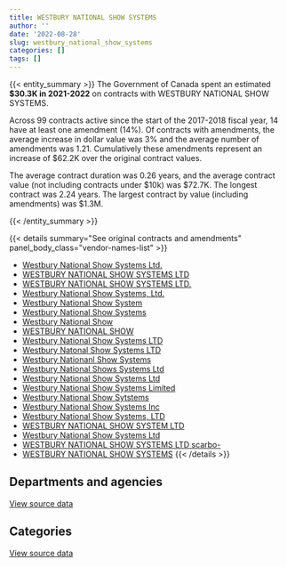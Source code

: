 ```yaml
---
title: WESTBURY NATIONAL SHOW SYSTEMS
author: ''
date: '2022-08-28'
slug: westbury_national_show_systems
categories: []
tags: []
---
```


<script src="/rmarkdown-libs/htmlwidgets/htmlwidgets.js"></script>
<link href="/rmarkdown-libs/datatables-css/datatables-crosstalk.css" rel="stylesheet" />
<script src="/rmarkdown-libs/datatables-binding/datatables.js"></script>
<script src="/rmarkdown-libs/jquery/jquery-3.6.0.min.js"></script>
<link href="/rmarkdown-libs/dt-core-bootstrap/css/dataTables.bootstrap.min.css" rel="stylesheet" />
<link href="/rmarkdown-libs/dt-core-bootstrap/css/dataTables.bootstrap.extra.css" rel="stylesheet" />
<script src="/rmarkdown-libs/dt-core-bootstrap/js/jquery.dataTables.min.js"></script>
<script src="/rmarkdown-libs/dt-core-bootstrap/js/dataTables.bootstrap.min.js"></script>
<link href="/rmarkdown-libs/crosstalk/css/crosstalk.min.css" rel="stylesheet" />
<script src="/rmarkdown-libs/crosstalk/js/crosstalk.min.js"></script>
<script src="/rmarkdown-libs/htmlwidgets/htmlwidgets.js"></script>
<link href="/rmarkdown-libs/datatables-css/datatables-crosstalk.css" rel="stylesheet" />
<script src="/rmarkdown-libs/datatables-binding/datatables.js"></script>
<script src="/rmarkdown-libs/jquery/jquery-3.6.0.min.js"></script>
<link href="/rmarkdown-libs/dt-core-bootstrap/css/dataTables.bootstrap.min.css" rel="stylesheet" />
<link href="/rmarkdown-libs/dt-core-bootstrap/css/dataTables.bootstrap.extra.css" rel="stylesheet" />
<script src="/rmarkdown-libs/dt-core-bootstrap/js/jquery.dataTables.min.js"></script>
<script src="/rmarkdown-libs/dt-core-bootstrap/js/dataTables.bootstrap.min.js"></script>
<link href="/rmarkdown-libs/crosstalk/css/crosstalk.min.css" rel="stylesheet" />
<script src="/rmarkdown-libs/crosstalk/js/crosstalk.min.js"></script>

{{< entity_summary >}}
The Government of Canada spent an estimated **\$30.3K in 2021-2022** on contracts with WESTBURY NATIONAL SHOW SYSTEMS.

Across 99 contracts active since the start of the 2017-2018 fiscal year, 14 have at least one amendment (14%). Of contracts with amendments, the average increase in dollar value was 3% and the average number of amendments was 1.21. Cumulatively these amendments represent an increase of \$62.2K over the original contract values.

The average contract duration was 0.26 years, and the average contract value (not including contracts under \$10k) was \$72.7K. The longest contract was 2.24 years. The largest contract by value (including amendments) was \$1.3M.

{{< /entity_summary >}}

{{< details summary="See original contracts and amendments" panel_body_class="vendor-names-list" >}}
- [Westbury National Show Systems Ltd.](https://search.open.canada.ca/en/ct/?sort=contract_value_f%20desc&page=1&search_text=%22Westbury%20National%20Show%20Systems%20Ltd.%22)
- [WESTBURY NATIONAL SHOW SYSTEMS LTD](https://search.open.canada.ca/en/ct/?sort=contract_value_f%20desc&page=1&search_text=%22WESTBURY%20NATIONAL%20SHOW%20SYSTEMS%20LTD%22)
- [WESTBURY NATIONAL SHOW SYSTEMS LTD.](https://search.open.canada.ca/en/ct/?sort=contract_value_f%20desc&page=1&search_text=%22WESTBURY%20NATIONAL%20SHOW%20SYSTEMS%20LTD.%22)
- [Westbury National Show Systems, Ltd.](https://search.open.canada.ca/en/ct/?sort=contract_value_f%20desc&page=1&search_text=%22Westbury%20National%20Show%20Systems%2c%20Ltd.%22)
- [Westbury National Show System](https://search.open.canada.ca/en/ct/?sort=contract_value_f%20desc&page=1&search_text=%22Westbury%20National%20Show%20System%22)
- [Westbury National Show Systems](https://search.open.canada.ca/en/ct/?sort=contract_value_f%20desc&page=1&search_text=%22Westbury%20National%20Show%20Systems%22)
- [Westbury National Show](https://search.open.canada.ca/en/ct/?sort=contract_value_f%20desc&page=1&search_text=%22Westbury%20National%20Show%22)
- [WESTBURY NATIONAL SHOW](https://search.open.canada.ca/en/ct/?sort=contract_value_f%20desc&page=1&search_text=%22WESTBURY%20NATIONAL%20SHOW%22)
- [Westbury National Show Systems LTD](https://search.open.canada.ca/en/ct/?sort=contract_value_f%20desc&page=1&search_text=%22Westbury%20National%20Show%20Systems%20LTD%22)
- [Westbury Natonal Show Systems LTD](https://search.open.canada.ca/en/ct/?sort=contract_value_f%20desc&page=1&search_text=%22Westbury%20Natonal%20Show%20Systems%20LTD%22)
- [Westbury Nationanl Show Systems](https://search.open.canada.ca/en/ct/?sort=contract_value_f%20desc&page=1&search_text=%22Westbury%20Nationanl%20Show%20Systems%22)
- [Westbury National Shows Systems Ltd](https://search.open.canada.ca/en/ct/?sort=contract_value_f%20desc&page=1&search_text=%22Westbury%20National%20Shows%20Systems%20Ltd%22)
- [Westbury National Show Systems Ltd](https://search.open.canada.ca/en/ct/?sort=contract_value_f%20desc&page=1&search_text=%22Westbury%20National%20Show%20Systems%20%20Ltd%22)
- [Westbury National Show Systems Limited](https://search.open.canada.ca/en/ct/?sort=contract_value_f%20desc&page=1&search_text=%22Westbury%20National%20Show%20Systems%20Limited%22)
- [Westbury National Show Sytstems](https://search.open.canada.ca/en/ct/?sort=contract_value_f%20desc&page=1&search_text=%22Westbury%20National%20Show%20Sytstems%22)
- [Westbury National Show Systems Inc](https://search.open.canada.ca/en/ct/?sort=contract_value_f%20desc&page=1&search_text=%22Westbury%20National%20Show%20Systems%20Inc%22)
- [Westbury National Show Systems, LTD](https://search.open.canada.ca/en/ct/?sort=contract_value_f%20desc&page=1&search_text=%22Westbury%20National%20Show%20Systems%2c%20LTD%22)
- [WESTBURY NATIONAL SHOW SYSTEM LTD](https://search.open.canada.ca/en/ct/?sort=contract_value_f%20desc&page=1&search_text=%22WESTBURY%20NATIONAL%20SHOW%20SYSTEM%20LTD%22)
- [Westbury National Show Systems Ltd](https://search.open.canada.ca/en/ct/?sort=contract_value_f%20desc&page=1&search_text=%22Westbury%20National%20Show%20Systems%20Ltd%22)
- [WESTBURY NATIONAL SHOW SYSTEMS LTD scarbo-](https://search.open.canada.ca/en/ct/?sort=contract_value_f%20desc&page=1&search_text=%22WESTBURY%20NATIONAL%20SHOW%20SYSTEMS%20LTD%20scarbo-%22)
- [WESTBURY NATIONAL SHOW SYSTEMS](https://search.open.canada.ca/en/ct/?sort=contract_value_f%20desc&page=1&search_text=%22WESTBURY%20NATIONAL%20SHOW%20SYSTEMS%22)
{{< /details >}}

## Departments and agencies

<div id="htmlwidget-1" style="width:100%;height:auto;" class="datatables html-widget"></div>
<script type="application/json" data-for="htmlwidget-1">{"x":{"style":"bootstrap","filter":"none","vertical":false,"data":[["<a href=\"/departments/atssc-scdata/\">Administrative Tribunals Support Service of Canada<\/a>","<a href=\"/departments/csps-efpc/\">Canada School of Public Service<\/a>","<a href=\"/departments/cta-otc/\">Canadian Transportation Agency<\/a>","<a href=\"/departments/dfatd-maecd/\">Global Affairs Canada<\/a>","<a href=\"/departments/dnd-mdn/\">National Defence<\/a>","<a href=\"/departments/hc-sc/\">Health Canada<\/a>","<a href=\"/departments/nrc-cnrc/\">National Research Council Canada<\/a>","<a href=\"/departments/pch/\">Canadian Heritage<\/a>","<a href=\"/departments/pwgsc-tpsgc/\">Public Services and Procurement Canada<\/a>","<a href=\"/departments/rcmp-grc/\">Royal Canadian Mounted Police<\/a>","<a href=\"/departments/ssc-spc/\">Shared Services Canada<\/a>","<a href=\"/departments/statcan/\">Statistics Canada<\/a>","<a href=\"/departments/tbs-sct/\">Treasury Board of Canada Secretariat<\/a>"],[29582.39,14481.58,12427.18,121557.86,1579044.19,73767.91,63627.46,null,661585.44,null,22265.14,23751.38,48535.81],[357204.24,null,null,153264.54,867999.99,9666.93,21465.64,13485.42,624729.86,11132.57,44530.28,34807.93,20719.34],[336076.92,null,null,37880.82,507.83,136542.47,null,null,null,null,11327.14,null,null],[30286.74,null,null,null,null,null,null,null,null,null,null,null,null]],"container":"<table class=\"table table-striped table-hover row-border order-column display\">\n  <thead>\n    <tr>\n      <th>Department<\/th>\n      <th>2018-2019<\/th>\n      <th>2019-2020<\/th>\n      <th>2020-2021<\/th>\n      <th>2021-2022<\/th>\n    <\/tr>\n  <\/thead>\n<\/table>","options":{"order":[[4,"desc"]],"pageLength":10,"autoWidth":true,"columnDefs":[{"targets":1,"render":"function(data, type, row, meta) {\n    return type !== 'display' ? data : DTWidget.formatCurrency(data, \"$\", 2, 3, \",\", \".\", true, null);\n  }"},{"targets":2,"render":"function(data, type, row, meta) {\n    return type !== 'display' ? data : DTWidget.formatCurrency(data, \"$\", 2, 3, \",\", \".\", true, null);\n  }"},{"targets":3,"render":"function(data, type, row, meta) {\n    return type !== 'display' ? data : DTWidget.formatCurrency(data, \"$\", 2, 3, \",\", \".\", true, null);\n  }"},{"targets":4,"render":"function(data, type, row, meta) {\n    return type !== 'display' ? data : DTWidget.formatCurrency(data, \"$\", 2, 3, \",\", \".\", true, null);\n  }"},{"width":"16%","targets":[1,2,3,4]},{"className":"dt-right","targets":[1,2,3,4]}],"orderClasses":false}},"evals":["options.columnDefs.0.render","options.columnDefs.1.render","options.columnDefs.2.render","options.columnDefs.3.render"],"jsHooks":[]}</script>
<p class="text-right">
<a href="https://github.com/GoC-Spending/contracts-data/tree/main/data/out/vendors/westbury_national_show_systems/summary_by_fiscal_year_by_department.csv" class="source-data-link btn btn-link">View source data</a>
</p>

## Categories

<div id="htmlwidget-2" style="width:100%;height:auto;" class="datatables html-widget"></div>
<script type="application/json" data-for="htmlwidget-2">{"x":{"style":"bootstrap","filter":"none","vertical":false,"data":[["<a href=\"/categories/facilities_and_construction/\">Facilities and construction<\/a>","<a href=\"/categories/office_management/\">Office management<\/a>","<a href=\"/categories/defence/\">Defence<\/a>","<a href=\"/categories/professional_services/\">Professional services<\/a>","<a href=\"/categories/information_technology/\">Information technology<\/a>","<a href=\"/categories/industrial_products_and_services/\">Industrial products and services<\/a>"],[null,null,1579044.19,49149.35,743057.6,279375.21],[24617.99,null,852247.79,null,610979.57,671161.38],[null,12880.75,507.83,null,508946.6,null],[null,null,null,null,30286.74,null]],"container":"<table class=\"table table-striped table-hover row-border order-column display\">\n  <thead>\n    <tr>\n      <th>Category<\/th>\n      <th>2018-2019<\/th>\n      <th>2019-2020<\/th>\n      <th>2020-2021<\/th>\n      <th>2021-2022<\/th>\n    <\/tr>\n  <\/thead>\n<\/table>","options":{"order":[[4,"desc"]],"dom":"t","pageLength":30,"autoWidth":true,"columnDefs":[{"targets":1,"render":"function(data, type, row, meta) {\n    return type !== 'display' ? data : DTWidget.formatCurrency(data, \"$\", 2, 3, \",\", \".\", true, null);\n  }"},{"targets":2,"render":"function(data, type, row, meta) {\n    return type !== 'display' ? data : DTWidget.formatCurrency(data, \"$\", 2, 3, \",\", \".\", true, null);\n  }"},{"targets":3,"render":"function(data, type, row, meta) {\n    return type !== 'display' ? data : DTWidget.formatCurrency(data, \"$\", 2, 3, \",\", \".\", true, null);\n  }"},{"targets":4,"render":"function(data, type, row, meta) {\n    return type !== 'display' ? data : DTWidget.formatCurrency(data, \"$\", 2, 3, \",\", \".\", true, null);\n  }"},{"width":"16%","targets":[1,2,3,4]},{"className":"dt-right","targets":[1,2,3,4]}],"orderClasses":false,"lengthMenu":[10,25,30,50,100]}},"evals":["options.columnDefs.0.render","options.columnDefs.1.render","options.columnDefs.2.render","options.columnDefs.3.render"],"jsHooks":[]}</script>
<p class="text-right">
<a href="https://github.com/GoC-Spending/contracts-data/tree/main/data/out/vendors/westbury_national_show_systems/summary_by_fiscal_year_by_category.csv" class="source-data-link btn btn-link">View source data</a>
</p>
